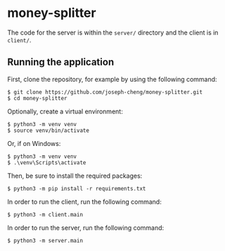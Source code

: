 # money-splitter

The code for the server is within the `server/` directory and the client is in `client/`.

## Running the application

First, clone the repository, for example by using the following command:

```
$ git clone https://github.com/joseph-cheng/money-splitter.git
$ cd money-splitter
```

Optionally, create a virtual environment:

```
$ python3 -m venv venv
$ source venv/bin/activate
```

Or, if on Windows:

```
$ python3 -m venv venv
$ .\venv\Scripts\activate
```

Then, be sure to install the required packages:

```
$ python3 -m pip install -r requirements.txt
```


In order to run the client, run the following command:

`$ python3 -m client.main`

In order to run the server, run the following command:

`$ python3 -m server.main`
